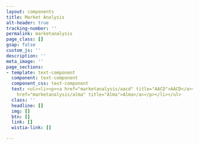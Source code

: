 ```yaml
---
layout: components
title: Market Analysis
alt-header: true
tracking-number: ''
permalink: marketanalysis
page_class: []
gsap: false
custom_js: ''
description: ''
meta_image: ''
page_sections:
- template: text-component
  component: text-component
  component_css: text-component
  text: <ul><li><p><a href="marketanalysis/aacd" title="AACD">AACD</a></p></li><li><p><a
    href="marketanalysis/alma" title="Alma">Alma</a></p></li></ul>
  class: ''
  headline: []
  img: []
  btn: []
  link: []
  wistia-link: []

---
```

